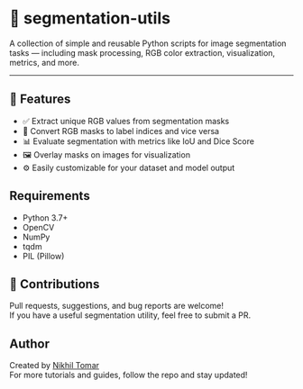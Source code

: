 # 🧠 segmentation-utils

A collection of simple and reusable Python scripts for image segmentation tasks — including mask processing, RGB color extraction, visualization, metrics, and more.

---

## 📌 Features

- ✅ Extract unique RGB values from segmentation masks  
- 🎨 Convert RGB masks to label indices and vice versa  
- 📊 Evaluate segmentation with metrics like IoU and Dice Score  
- 🖼️ Overlay masks on images for visualization  
- ⚙️ Easily customizable for your dataset and model output

## Requirements
- Python 3.7+
- OpenCV
- NumPy
- tqdm
- PIL (Pillow)

 ## 🤝 Contributions
Pull requests, suggestions, and bug reports are welcome!<br/>
If you have a useful segmentation utility, feel free to submit a PR.

## Author
Created by [Nikhil Tomar](https://x.com/nikhilroxtomar)<br/>
For more tutorials and guides, follow the repo and stay updated!
